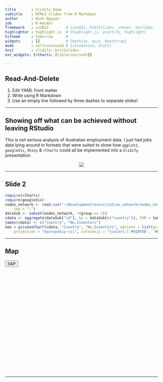 ```yaml
---
title       : Slidify Demo
subtitle    : HTML5 slides from R Markdown
author      : Minh Nguyen
job         : R Hacker
framework   : io2012        # {io2012, html5slides, shower, dzslides, ...}
highlighter : highlight.js  # {highlight.js, prettify, highlight}
hitheme     : tomorrow      # 
widgets     : []            # {mathjax, quiz, bootstrap}
mode        : selfcontained # {standalone, draft}
knit        : slidify::knit2slides
ext_widgets: {rCharts: [libraries/nvd3]}

---
```


## Read-And-Delete

1. Edit YAML front matter
2. Write using R Markdown
3. Use an empty line followed by three dashes to separate slides!

---
## Showing off what can be achieved without leaving RStudio

This is not serious analysis of Australian employment data. I just had jobs data lying around in  formats that were suited to show how `ggplot2`, `googleVis`, `Shiny` & `rCharts` could all be implemented into a `Slidify` presentation.

<div align="center">
<img src="http://24.media.tumblr.com/tumblr_lrq4pfRwh51r3uvuvo1_500.gif">
</div>

---
## Slide 2


```r
require(rCharts)
require(googleVis)
nodes_network <- read.csv("~/Development/env/citation_network/nodes_network.csv", 
    sep = ";")
dataSub <- subset(nodes_network, !(group == 1))
cdata <- aggregate(dataSub["id"], by = dataSub[c("country")], FUN = length)
names(cdata) <- c("Country", "No.Inventors")
Geo = gvisGeoChart(cdata, "Country", "No.Inventors", options = list(gvis.editor = "S&P", 
    projection = "kavrayskiy-vii", colorAxis = "{colors:['#91BFDB', '#FC8D59']}"))
```





---
## Map

<!-- GeoChart generated in R 3.1.1 by googleVis 0.5.6 package -->
<!-- Sat Dec  6 23:04:56 2014 -->


<!-- jsHeader -->
<script type="text/javascript">
 
// jsData 
function gvisDataGeoChartIDe903d631070 () {
var data = new google.visualization.DataTable();
var datajson =
[
 [
 "AE",
3 
],
[
 "AR",
5 
],
[
 "AT",
57 
],
[
 "AU",
94 
],
[
 "BD",
1 
],
[
 "BE",
70 
],
[
 "BR",
21 
],
[
 "CA",
224 
],
[
 "CH",
114 
],
[
 "CL",
2 
],
[
 "CN",
273 
],
[
 "CO",
2 
],
[
 "CU",
13 
],
[
 "CZ",
16 
],
[
 "DE",
809 
],
[
 "DK",
40 
],
[
 "EE",
6 
],
[
 "EG",
1 
],
[
 "ES",
29 
],
[
 "FI",
33 
],
[
 "FR",
331 
],
[
 "GB",
272 
],
[
 "GT",
1 
],
[
 "HK",
16 
],
[
 "HU",
3 
],
[
 "IE",
31 
],
[
 "IL",
58 
],
[
 "IN",
91 
],
[
 "IS",
4 
],
[
 "IT",
95 
],
[
 "JO",
1 
],
[
 "JP",
2156 
],
[
 "KP",
2 
],
[
 "KR",
947 
],
[
 "KW",
7 
],
[
 "KY",
1 
],
[
 "LI",
1 
],
[
 "LT",
1 
],
[
 "LU",
3 
],
[
 "MC",
2 
],
[
 "MO",
1 
],
[
 "MX",
11 
],
[
 "MY",
8 
],
[
 "NL",
105 
],
[
 "NO",
24 
],
[
 "NZ",
25 
],
[
 "PE",
1 
],
[
 "PL",
2 
],
[
 "PT",
3 
],
[
 "RU",
9 
],
[
 "SA",
13 
],
[
 "SE",
75 
],
[
 "SG",
59 
],
[
 "SI",
3 
],
[
 "SK",
3 
],
[
 "TH",
3 
],
[
 "TR",
4 
],
[
 "TT",
1 
],
[
 "TV",
1 
],
[
 "TW",
582 
],
[
 "UA",
2 
],
[
 "US",
5494 
],
[
 "VE",
1 
],
[
 "VN",
1 
],
[
 "ZA",
4 
] 
];
data.addColumn('string','Country');
data.addColumn('number','No.Inventors');
data.addRows(datajson);
return(data);
}
 
// jsDrawChart
function drawChartGeoChartIDe903d631070() {
var data = gvisDataGeoChartIDe903d631070();
var options = {};
options["width"] =    556;
options["height"] =    347;
options["projection"] = "kavrayskiy-vii";
options["colorAxis"] = {colors:['#91BFDB', '#FC8D59']};

    chartGeoChartIDe903d631070 = new google.visualization.ChartWrapper({
    dataTable: data,       
    chartType: 'GeoChart',
    containerId: 'GeoChartIDe903d631070',
    options: options
    });
    chartGeoChartIDe903d631070.draw();
    

}

  function openEditorGeoChartIDe903d631070() {
  var editor = new google.visualization.ChartEditor();
  google.visualization.events.addListener(editor, 'ok',
  function() { 
  chartGeoChartIDe903d631070 = editor.getChartWrapper();  
  chartGeoChartIDe903d631070.draw(document.getElementById('GeoChartIDe903d631070')); 
  }); 
  editor.openDialog(chartGeoChartIDe903d631070);
  }
    
 
// jsDisplayChart
(function() {
var pkgs = window.__gvisPackages = window.__gvisPackages || [];
var callbacks = window.__gvisCallbacks = window.__gvisCallbacks || [];
var chartid = "charteditor";
  
// Manually see if chartid is in pkgs (not all browsers support Array.indexOf)
var i, newPackage = true;
for (i = 0; newPackage && i < pkgs.length; i++) {
if (pkgs[i] === chartid)
newPackage = false;
}
if (newPackage)
  pkgs.push(chartid);
  
// Add the drawChart function to the global list of callbacks
callbacks.push(drawChartGeoChartIDe903d631070);
})();
function displayChartGeoChartIDe903d631070() {
  var pkgs = window.__gvisPackages = window.__gvisPackages || [];
  var callbacks = window.__gvisCallbacks = window.__gvisCallbacks || [];
  window.clearTimeout(window.__gvisLoad);
  // The timeout is set to 100 because otherwise the container div we are
  // targeting might not be part of the document yet
  window.__gvisLoad = setTimeout(function() {
  var pkgCount = pkgs.length;
  google.load("visualization", "1", { packages:pkgs, callback: function() {
  if (pkgCount != pkgs.length) {
  // Race condition where another setTimeout call snuck in after us; if
  // that call added a package, we must not shift its callback
  return;
}
while (callbacks.length > 0)
callbacks.shift()();
} });
}, 100);
}
 
// jsFooter
</script>
 
<!-- jsChart -->  
<script type="text/javascript" src="https://www.google.com/jsapi?callback=displayChartGeoChartIDe903d631070"></script>
 
<!-- divChart -->
<input type='button' onclick='openEditorGeoChartIDe903d631070()' value='S&P'/>  
<div id="GeoChartIDe903d631070" 
  style="width: 556; height: 347;">
</div>

---




